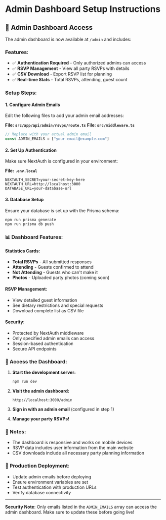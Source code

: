 # Admin Dashboard Setup Instructions

## 🔐 Admin Dashboard Access

The admin dashboard is now available at `/admin` and includes:

### Features:
- ✅ **Authentication Required** - Only authorized admins can access
- ✅ **RSVP Management** - View all party RSVPs with details
- ✅ **CSV Download** - Export RSVP list for planning
- ✅ **Real-time Stats** - Total RSVPs, attending, guest count

### Setup Steps:

#### 1. Configure Admin Emails
Edit the following files to add your admin email addresses:

**File: `src/app/api/admin/rsvps/route.ts`**
**File: `src/middleware.ts`**

```typescript
// Replace with your actual admin email
const ADMIN_EMAILS = ["your-email@example.com"]
```

#### 2. Set Up Authentication
Make sure NextAuth is configured in your environment:

**File: `.env.local`**
```
NEXTAUTH_SECRET=your-secret-key-here
NEXTAUTH_URL=http://localhost:3000
DATABASE_URL=your-database-url
```

#### 3. Database Setup
Ensure your database is set up with the Prisma schema:
```bash
npm run prisma generate
npm run prisma db push
```

### 📊 Dashboard Features:

#### Statistics Cards:
- **Total RSVPs** - All submitted responses
- **Attending** - Guests confirmed to attend
- **Not Attending** - Guests who can't make it
- **Photos** - Uploaded party photos (coming soon)

#### RSVP Management:
- View detailed guest information
- See dietary restrictions and special requests
- Download complete list as CSV file

#### Security:
- Protected by NextAuth middleware
- Only specified admin emails can access
- Session-based authentication
- Secure API endpoints

### 🎯 Access the Dashboard:

1. **Start the development server:**
   ```bash
   npm run dev
   ```

2. **Visit the admin dashboard:**
   ```
   http://localhost:3000/admin
   ```

3. **Sign in with an admin email** (configured in step 1)

4. **Manage your party RSVPs!**

### 📝 Notes:
- The dashboard is responsive and works on mobile devices
- RSVP data includes user information from the main website
- CSV downloads include all necessary party planning information

### 🚀 Production Deployment:
- Update admin emails before deploying
- Ensure environment variables are set
- Test authentication with production URLs
- Verify database connectivity

---

**Security Note:** Only emails listed in the `ADMIN_EMAILS` array can access the admin dashboard. Make sure to update these before going live!